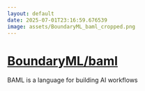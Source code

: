 ```yaml
---
layout: default
date: 2025-07-01T23:16:59.676539
image: assets/BoundaryML_baml_cropped.png
---
```


# [BoundaryML/baml](https://github.com/BoundaryML/baml)

BAML is a language for building AI workflows
